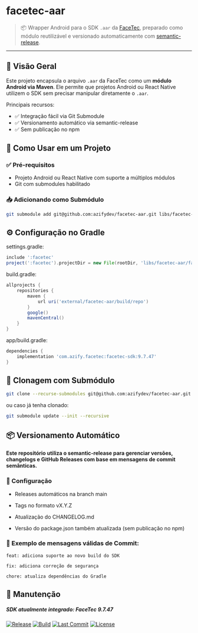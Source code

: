 # facetec-aar

> 📦 Wrapper Android para o SDK `.aar` da [FaceTec](https://dev.facetec.com/), preparado como módulo reutilizável e versionado automaticamente com [semantic-release](https://semantic-release.gitbook.io/semantic-release/).

---

## 📘 Visão Geral

Este projeto encapsula o arquivo `.aar` da FaceTec como um **módulo Android via Maven**. Ele permite que projetos Android ou React Native utilizem o SDK sem precisar manipular diretamente o `.aar`.

Principais recursos:

- ✅ Integração fácil via Git Submodule
- ✅ Versionamento automático via semantic-release
- ✅ Sem publicação no npm

## 🚀 Como Usar em um Projeto

### ✅ Pré-requisitos

- Projeto Android ou React Native com suporte a múltiplos módulos
- Git com submodules habilitado

### 📥 Adicionando como Submódulo

```bash
git submodule add git@github.com:azifydev/facetec-aar.git libs/facetec-aar
```

## ⚙️ Configuração no Gradle

settings.gradle:

```groovy
include ':facetec'
project(':facetec').projectDir = new File(rootDir, 'libs/facetec-aar/facetec')
```

build.gradle:

```groovy
allprojects {
    repositories {
        maven {
            url uri('external/facetec-aar/build/repo')
        }
        google()
        mavenCentral()
    }
}

```

app/build.gradle:

```groovy
dependencies {
    implementation 'com.azify.facetec:facetec-sdk:9.7.47'
}

```

## 🧬 Clonagem com Submódulo

```bash
git clone --recurse-submodules git@github.com:azifydev/facetec-aar.git
```

ou caso já tenha clonado:

```bash
git submodule update --init --recursive
```

## 📦 Versionamento Automático

#### Este repositório utiliza o semantic-release para gerenciar versões, changelogs e GitHub Releases com base em mensagens de commit semânticas.

### 🔧 Configuração

- Releases automáticos na branch main

- Tags no formato vX.Y.Z

- Atualização do CHANGELOG.md

- Versão do package.json também atualizada (sem publicação no npm)

### 📝 Exemplo de mensagens válidas de Commit:

```
feat: adiciona suporte ao novo build do SDK
```

```
fix: adiciona correção de segurança
```

```
chore: atualiza dependências do Gradle
```

## 🧰 Manutenção

##### SDK atualmente integrado: FaceTec 9.7.47

[![Release](https://img.shields.io/github/v/release/azifydev/facetec-aar?label=vers%C3%A3o&style=flat-square)](https://github.com/azifydev/facetec-aar/releases)
[![Build](https://img.shields.io/github/actions/workflow/status/azifydev/facetec-aar/release.yml?label=build&style=flat-square)](https://github.com/azifydev/facetec-aar/actions)
[![Last Commit](https://img.shields.io/github/last-commit/azifydev/facetec-aar?style=flat-square)](https://github.com/azifydev/facetec-aar/commits/main)
[![License](https://img.shields.io/badge/license-private-red?style=flat-square)](#)

